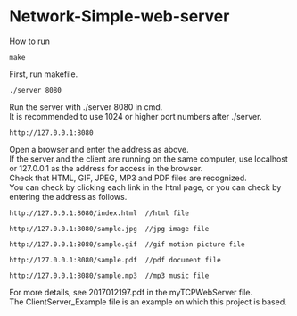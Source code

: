 # Network-Simple-web-server
How to run <br>
```
make
```
First, run makefile.
```
./server 8080
```
Run the server with ./server 8080 in cmd.<br>
It is recommended to use 1024 or higher port numbers after ./server.<br>
```
http://127.0.0.1:8080
```
Open a browser and enter the address as above. <br>
If the server and the client are running on the same computer, use localhost or 127.0.0.1 as the address for access in the browser.<br>
Check that HTML, GIF, JPEG, MP3 and PDF files are recognized.<br>
You can check by clicking each link in the html page, or you can check by entering the address as follows.<br>
```
http://127.0.0.1:8080/index.html  //html file
```
```
http://127.0.0.1:8080/sample.jpg  //jpg image file
```
```
http://127.0.0.1:8080/sample.gif  //gif motion picture file 
```
```
http://127.0.0.1:8080/sample.pdf  //pdf document file
```
```
http://127.0.0.1:8080/sample.mp3  //mp3 music file
```
For more details, see 2017012197.pdf in the myTCPWebServer file.<br>
The ClientServer_Example file is an example on which this project is based.<br>
